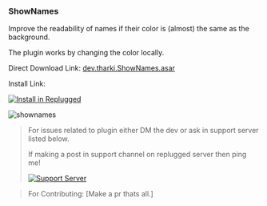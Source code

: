 ### ShowNames

Improve the readability of names if their color is (almost) the same as the background.

The plugin works by changing the color locally.

Direct Download Link: [dev.tharki.ShowNames.asar](https://github.com/Tharki-God/ShowNames/releases/latest/download/dev.tharki.ShowNames.asar)

Install Link:

[![Install in Replugged](https://img.shields.io/badge/-Install%20in%20Replugged-blue?style=for-the-badge&logo=none)](https://replugged.dev/install?identifier=dev.tharki.ShowNames)

![shownames](https://i.imgur.com/GuNfPVX.png)

> For issues related to plugin either DM the dev or ask in support server listed below.
>
>If making a post in support channel on replugged server then ping me!
>
> [![Support Server](https://discordapp.com/api/guilds/919649417005506600/widget.png?style=banner3)](https://discord.gg/SgKSKyh9gY)

> For Contributing: [Make a pr thats all.]
